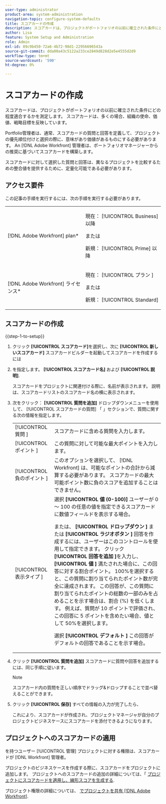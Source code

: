 ```yaml
---
user-type: administrator
product-area: system-administration
navigation-topic: configure-system-defaults
title: スコアカードの作成
description: スコアカードは、プロジェクトがポートフォリオの以前に確立された条件にどの程度適合するかを測定します。 スコアカード管理者は、多くの場合、組織の使命、価値、および戦略目標を反映します。Portfolio管理者は、通常、スコアカードの質問と回答を定義し、プロジェクトの優先順位付けと選択の際に役立ち、価値があることを確認します。 An [!DNL Adobe Workfront] 管理者は、ポートフォリオマネージャーからの推奨に基づいてスコアカードを構築します。
author: Lisa
feature: System Setup and Administration
role: Admin
exl-id: 89c9b450-72a6-4b72-98d1-22956696543a
source-git-commit: dda00a43c5122a233ce2849d828d2e5e4555d2d9
workflow-type: tm+mt
source-wordcount: '590'
ht-degree: 0%

---
```


# スコアカードの作成

<!--Audited: 01/2024-->

<!--DON'T DELETE, DRAFT OR HIDE THIS ARTICLE. IT IS LINKED TO THE PRODUCT, THROUGH THE CONTEXT SENSITIVE HELP LINKS.-->

スコアカードは、プロジェクトがポートフォリオの以前に確立された条件にどの程度適合するかを測定します。 スコアカードは、多くの場合、組織の使命、価値、戦略目標を反映しています。

Portfolio管理者は、通常、スコアカードの質問と回答を定義して、プロジェクトの優先順位付けと選択の際に、意味があり価値があるものにする必要があります。 An [!DNL Adobe Workfront] 管理者は、ポートフォリオマネージャーからの推奨に基づいてスコアカードを構築します。

スコアカードに対して選択した質問と回答は、異なるプロジェクトを比較するための整合値を提供するために、定量化可能である必要があります。

## アクセス要件

この記事の手順を実行するには、次の手順を実行する必要があります。

<table style="table-layout:auto"> 
 <col> 
 <col> 
 <tbody> 
  <tr> 
   <td role="rowheader">[!DNL Adobe Workfront] plan*</td> 
   <td> <p>現在： [!UICONTROL Business] 以降</p> 
   または
   <p>新規： [!UICONTROL Prime] 以降</p>
   </td> 
  </tr> 
  <tr> 
   <td role="rowheader">[!DNL Adobe Workfront] ライセンス*</td> 
   <td><p>現在： [!UICONTROL プラン ]</p>
   または
   <p>新規： [!UICONTROL Standard]</p>
   </td> 
  </tr> 
 </tbody> 
</table>

## スコアカードの作成

{{step-1-to-setup}}

1. クリック **[!UICONTROL スコアカード]**&#x200B;を選択し、次に **[!UICONTROL 新しいスコアカード]** スコアカードビルダーを起動してスコアカードを作成するには

1. を指定します。 **[!UICONTROL スコアカード名]** および **[!UICONTROL 説明]**.

   スコアカードをプロジェクトに関連付ける際に、名前が表示されます。 説明は、スコアカードリストのスコアカード名の横に表示されます。

1. 次をクリック： **[!UICONTROL 質問を追加]** ドロップダウンメニューを使用して、 [!UICONTROL スコアカードの質問] 「 」セクションで、質問に関する次の情報を指定します。

   <table style="table-layout:auto"> 
    <col> 
    <col> 
    <tbody> 
     <tr> 
      <td role="rowheader">[!UICONTROL 質問 ]</td> 
      <td>スコアカードに含める質問を入力します。</td> 
     </tr> 
     <tr> 
      <td role="rowheader">[!UICONTROL ポイント ]</td> 
      <td>この質問に対して可能な最大ポイントを入力します。</td> 
     </tr> 
     <tr> 
      <td role="rowheader">[!UICONTROL 負のポイント ]</td> 
      <td>このオプションを選択して、 [!DNL Workfront] は、可能なポイントの合計から減算する必要があります。 スコアカードの最大可能ポイント数に負のスコアを追加することはできません。</td> 
     </tr> 
     <tr> 
      <td role="rowheader">[!UICONTROL 表示タイプ ]</td> 
      <td>選択 <strong>[!UICONTROL 値 (0-100)]</strong> ユーザーが 0 ～ 100 の任意の値を指定できるスコアカードに数値フィールドを表示する場合。<p>または、 <strong>[!UICONTROL ドロップダウン ]</strong> または <strong>[!UICONTROL ラジオボタン ]</strong> 回答を作成するには、ユーザーはこのコントロールを使用して指定できます。 クリック <strong>[!UICONTROL 回答を追加 ]</strong>を入力し、 <strong>[!UICONTROL 値 ]</strong> 満たされた場合に、この回答に対する割合ポイント。 100%を選択すると、この質問に割り当てられたポイント数が完全に達成されます。 この回答が、この質問に割り当てられたポイントの総数の一部のみを占めることを示す場合は、割合 (%) を低くします。 例えば、質問が 10 ポイントで評価され、この回答に 5 ポイントを含めたい場合、値として 50%を選択します。</p>
      <p>選択 <strong>[!UICONTROL デフォルト ]</strong> この回答がデフォルトの回答であることを示す場合。</strong></p>
     </tr> 
    </tbody> 
   </table>

1. クリック **[!UICONTROL 質問を追加]** スコアカードに質問や回答を追加するには、同じ手順に従います。

   >[!NOTE]
   >
   >スコアカード内の質問を正しい順序でドラッグ&amp;ドロップすることで並べ替えることができます。

1. クリック **[!UICONTROL 保存]** すべての情報の入力が完了したら、

   これにより、スコアカードが作成され、プロジェクトマネージャが自分のプロジェクトビジネスケースにスコアカードを添付できるようになります。

## プロジェクトへのスコアカードの適用

を持つユーザー [!UICONTROL 管理] プロジェクトに対する権限は、スコアカードが [!DNL Workfront] 管理者。

プロジェクトのビジネスケースを作成する際に、スコアカードをプロジェクトに追加します。 プロジェクトへのスコアカードの追加の詳細については、「 [プロジェクトにスコアカードを適用し、線形スコアを生成する](../../../manage-work/projects/define-a-business-case/apply-scorecard-to-project-to-generate-alignment-score.md).

プロジェクト権限の詳細については、 [でプロジェクトを共有 [!DNL Adobe Workfront]](../../../workfront-basics/grant-and-request-access-to-objects/share-a-project.md).
